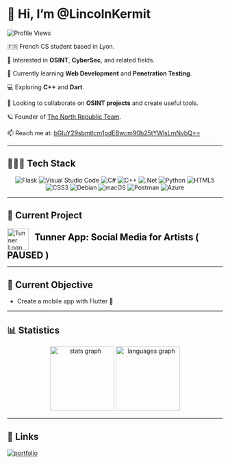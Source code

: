 

# 👋 Hi, I’m @LincolnKermit

<img src="https://komarev.com/ghpvc/?username=LincolnKermit&color=blue&style=for-the-badge" alt="Profile Views">

🇫🇷 French CS student based in Lyon.  

👀 Interested in **OSINT**, **CyberSec**, and related fields.  

🌱 Currently learning **Web Development** and **Penetration Testing**.  

💻 Exploring **C++** and **Dart**.  

💞️ Looking to collaborate on **OSINT projects** and create useful tools.  

🪐 Founder of [The North Republic Team](https://ctftime.org/team/282774).  

📫 Reach me at: [bGluY29sbmtlcm1pdEBwcm90b25tYWlsLmNvbQ==](mailto:bGluY29sbmtlcm1pdEBwcm90b25tYWlsLmNvbQ==)

---

## 🧑🏻‍💻 Tech Stack
<div align="center">

![Flask](https://img.shields.io/badge/flask-%23000.svg?style=for-the-badge&logo=flask&logoColor=white) ![Visual Studio Code](https://img.shields.io/badge/Visual%20Studio%20Code-0078d7.svg?style=for-the-badge&logo=visual-studio-code&logoColor=white) ![C#](https://img.shields.io/badge/c%23-%23239120.svg?style=for-the-badge&logo=csharp&logoColor=white)
 ![C++](https://img.shields.io/badge/c++-%2300599C.svg?style=for-the-badge&logo=c%2B%2B&logoColor=white) ![.Net](https://img.shields.io/badge/.NET-5C2D91?style=for-the-badge&logo=.net&logoColor=white)
 ![Python](https://img.shields.io/badge/python-3670A0?style=for-the-badge&logo=python&logoColor=ffdd54) ![HTML5](https://img.shields.io/badge/html5-%23E34F26.svg?style=for-the-badge&logo=html5&logoColor=white) ![CSS3](https://img.shields.io/badge/css3-%231572B6.svg?style=for-the-badge&logo=css3&logoColor=white) ![Debian](https://img.shields.io/badge/Debian-D70A53?style=for-the-badge&logo=debian&logoColor=white) ![macOS](https://img.shields.io/badge/mac%20os-000000?style=for-the-badge&logo=macos&logoColor=F0F0F0) ![Postman](https://img.shields.io/badge/Postman-FF6C37?style=for-the-badge&logo=postman&logoColor=white) ![Azure](https://img.shields.io/badge/azure-%230072C6.svg?style=for-the-badge&logo=microsoftazure&logoColor=white)
</div>

---

## 🚀 Current Project

<a href="https://tunner.divisiontwentyone.cloud/" target="_blank" style="text-decoration:none;"> 
  <img src="https://tunner.divisiontwentyone.cloud/static/files-core/logo-tunner.ico" alt="Tunner Logo" width="50" style="vertical-align:middle; margin-right:10px;">
  <span style="font-size: 1.5em; font-weight: bold; color: black;">Tunner App: Social Media for Artists ( PAUSED )</span>
</a>

---

## 🎯 Current Objective

- Create a mobile app with Flutter 📱

---

## 📊 Statistics

<div align="center">
  <img src="https://github-readme-stats.vercel.app/api?username=lincolnkermit&hide_title=false&hide_rank=false&show_icons=true&include_all_commits=true&count_private=true&disable_animations=false&theme=dracula&locale=en&hide_border=false" height="150" alt="stats graph"  />
  <img src="https://github-readme-stats.vercel.app/api/top-langs?username=lincolnkermit&locale=en&hide_title=false&layout=compact&card_width=320&langs_count=5&theme=dracula&hide_border=false&hide=html,css,javascript" height="150" alt="languages graph"  />
</div>

---

## 🔗 Links

[![portfolio](https://img.shields.io/badge/My%20Portfolio-000?style=for-the-badge&logo=ko-fi&logoColor=white)](https://lincolnkermit.github.io)

